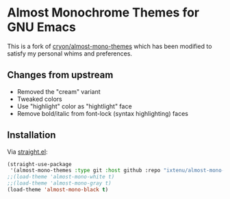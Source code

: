 # Almost Monochrome Themes for GNU Emacs

This is a fork of
[cryon/almost-mono-themes](https://github.com/cryon/almost-mono-themes)
which has been modified to satisfy my personal whims and preferences.

## Changes from upstream

- Removed the "cream" variant
- Tweaked colors
- Use "highlight" color as "hightlight" face
- Remove bold/italic from font-lock (syntax highlighting) faces

## Installation

Via [straight.el](https://github.com/radian-software/straight.el):

```lisp
(straight-use-package
 '(almost-mono-themes :type git :host github :repo "ixtenu/almost-mono-themes"))
;;(load-theme 'almost-mono-white t)
;;(load-theme 'almost-mono-gray t)
(load-theme 'almost-mono-black t)
```
